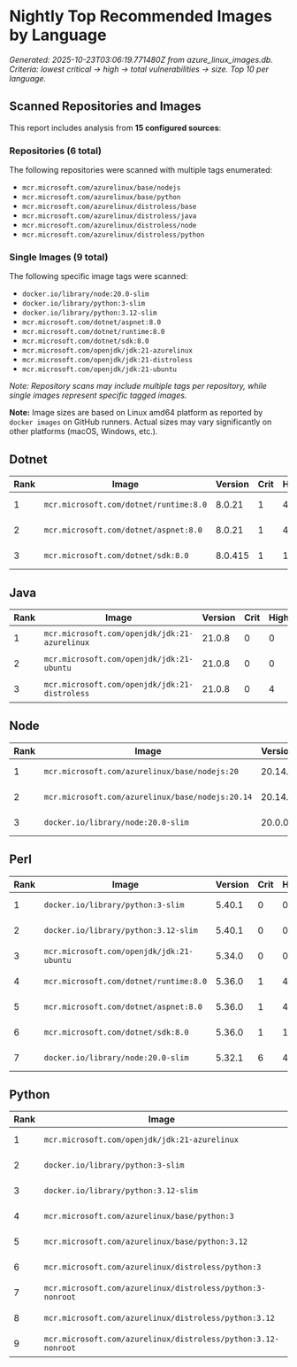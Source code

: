 # Nightly Top Recommended Images by Language

_Generated: 2025-10-23T03:06:19.771480Z from azure_linux_images.db. Criteria: lowest critical -> high -> total vulnerabilities -> size. Top 10 per language._

## Scanned Repositories and Images

This report includes analysis from **15 configured sources**:

### Repositories (6 total)

The following repositories were scanned with multiple tags enumerated:

- `mcr.microsoft.com/azurelinux/base/nodejs`
- `mcr.microsoft.com/azurelinux/base/python`
- `mcr.microsoft.com/azurelinux/distroless/base`
- `mcr.microsoft.com/azurelinux/distroless/java`
- `mcr.microsoft.com/azurelinux/distroless/node`
- `mcr.microsoft.com/azurelinux/distroless/python`

### Single Images (9 total)

The following specific image tags were scanned:

- `docker.io/library/node:20.0-slim`
- `docker.io/library/python:3-slim`
- `docker.io/library/python:3.12-slim`
- `mcr.microsoft.com/dotnet/aspnet:8.0`
- `mcr.microsoft.com/dotnet/runtime:8.0`
- `mcr.microsoft.com/dotnet/sdk:8.0`
- `mcr.microsoft.com/openjdk/jdk:21-azurelinux`
- `mcr.microsoft.com/openjdk/jdk:21-distroless`
- `mcr.microsoft.com/openjdk/jdk:21-ubuntu`

_Note: Repository scans may include multiple tags per repository, while single images represent specific tagged images._

**Note:** Image sizes are based on Linux amd64 platform as reported by `docker images` on GitHub runners. Actual sizes may vary significantly on other platforms (macOS, Windows, etc.).

## Dotnet

| Rank | Image | Version | Crit | High | Total | Size |
|------|-------|---------|------|------|-------|------|
| 1 | `mcr.microsoft.com/dotnet/runtime:8.0` | 8.0.21 | 1 | 4 | 77 | 193.0 MB |
| 2 | `mcr.microsoft.com/dotnet/aspnet:8.0` | 8.0.21 | 1 | 4 | 77 | 218.0 MB |
| 3 | `mcr.microsoft.com/dotnet/sdk:8.0` | 8.0.415 | 1 | 17 | 140 | 850.0 MB |

## Java

| Rank | Image | Version | Crit | High | Total | Size |
|------|-------|---------|------|------|-------|------|
| 1 | `mcr.microsoft.com/openjdk/jdk:21-azurelinux` | 21.0.8 | 0 | 0 | 0 | 492.0 MB |
| 2 | `mcr.microsoft.com/openjdk/jdk:21-ubuntu` | 21.0.8 | 0 | 0 | 94 | 445.0 MB |
| 3 | `mcr.microsoft.com/openjdk/jdk:21-distroless` | 21.0.8 | 0 | 4 | 6 | 351.0 MB |

## Node

| Rank | Image | Version | Crit | High | Total | Size |
|------|-------|---------|------|------|-------|------|
| 1 | `mcr.microsoft.com/azurelinux/base/nodejs:20` | 20.14.0 | 0 | 3 | 5 | 146.0 MB |
| 2 | `mcr.microsoft.com/azurelinux/base/nodejs:20.14` | 20.14.0 | 0 | 3 | 5 | 146.0 MB |
| 3 | `docker.io/library/node:20.0-slim` | 20.0.0 | 6 | 41 | 216 | 250.0 MB |

## Perl

| Rank | Image | Version | Crit | High | Total | Size |
|------|-------|---------|------|------|-------|------|
| 1 | `docker.io/library/python:3-slim` | 5.40.1 | 0 | 0 | 53 | 119.0 MB |
| 2 | `docker.io/library/python:3.12-slim` | 5.40.1 | 0 | 0 | 53 | 119.0 MB |
| 3 | `mcr.microsoft.com/openjdk/jdk:21-ubuntu` | 5.34.0 | 0 | 0 | 94 | 445.0 MB |
| 4 | `mcr.microsoft.com/dotnet/runtime:8.0` | 5.36.0 | 1 | 4 | 77 | 193.0 MB |
| 5 | `mcr.microsoft.com/dotnet/aspnet:8.0` | 5.36.0 | 1 | 4 | 77 | 218.0 MB |
| 6 | `mcr.microsoft.com/dotnet/sdk:8.0` | 5.36.0 | 1 | 17 | 140 | 850.0 MB |
| 7 | `docker.io/library/node:20.0-slim` | 5.32.1 | 6 | 41 | 216 | 250.0 MB |

## Python

| Rank | Image | Version | Crit | High | Total | Size |
|------|-------|---------|------|------|-------|------|
| 1 | `mcr.microsoft.com/openjdk/jdk:21-azurelinux` | 3.12.9 | 0 | 0 | 0 | 492.0 MB |
| 2 | `docker.io/library/python:3-slim` | 3.14.0 | 0 | 0 | 53 | 119.0 MB |
| 3 | `docker.io/library/python:3.12-slim` | 3.12.12 | 0 | 0 | 53 | 119.0 MB |
| 4 | `mcr.microsoft.com/azurelinux/base/python:3` | 3.12.9 | 0 | 3 | 5 | 139.0 MB |
| 5 | `mcr.microsoft.com/azurelinux/base/python:3.12` | 3.12.9 | 0 | 3 | 5 | 139.0 MB |
| 6 | `mcr.microsoft.com/azurelinux/distroless/python:3` | 3.12.9 | 0 | 4 | 6 | 83.9 MB |
| 7 | `mcr.microsoft.com/azurelinux/distroless/python:3-nonroot` | 3.12.9 | 0 | 4 | 6 | 83.9 MB |
| 8 | `mcr.microsoft.com/azurelinux/distroless/python:3.12` | 3.12.9 | 0 | 4 | 6 | 83.9 MB |
| 9 | `mcr.microsoft.com/azurelinux/distroless/python:3.12-nonroot` | 3.12.9 | 0 | 4 | 6 | 83.9 MB |

